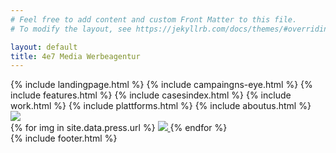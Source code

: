 ```yaml
---
# Feel free to add content and custom Front Matter to this file.
# To modify the layout, see https://jekyllrb.com/docs/themes/#overriding-theme-defaults

layout: default
title: 4e7 Media Werbeagentur
---
```

<div id="home">
  {% include landingpage.html %}
  {% include campaingns-eye.html %}
  {% include features.html %}
  {% include casesindex.html %}
  {% include work.html %}
  {% include plattforms.html %}
  {% include aboutus.html %}
  <div id="press" class="section">
    <div class="fp-bg"></div>
    <img class="press-title" src="../img/press-title.svg">
      <div id="press-gal">
        {% for img in site.data.press.url %}
        <a class="press-link" href="{{site.cloud_host}}{{img}}">
          <img class="press-img"
            src="{{site.cloud_host}}if_w_gt_h,c_fill,h_180,w_250/if_h_gt_w,c_fill,w_120,h_180/if_h_eq_w,c_fill,w_120,h_180{{img}}">
        </a>
        {% endfor %}
      </div>
    
  </div>
  {% include footer.html %}
</div>
<script>
  $('.press-link').magnificPopup({
    type: 'image',
    gallery: {
      enabled: true
    }
    // other options
  });
</script>